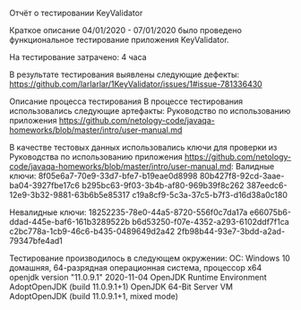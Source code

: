 Отчёт о тестировании KeyValidator

Краткое описание
04/01/2020 - 07/01/2020 было проведено функциональное тестирование приложения KeyValidator.

На тестирование затрачено: 4 часа

В результате тестирования выявлены следующие дефекты:
https://github.com/larlarlar/1KeyValidator/issues/1#issue-781336430

Описание процесса тестирования
В процессе тестирования использовались следующие артефакты:
Руководство по использованию приложения https://github.com/netology-code/javaqa-homeworks/blob/master/intro/user-manual.md

В качестве тестовых данных использовались ключи для проверки из Руководства по использованию приложения https://github.com/netology-code/javaqa-homeworks/blob/master/intro/user-manual.md:
Валидные ключи:
8f05e6a7-70e9-33d7-bfe7-b19eae0d8998
80b427f8-92cd-3aae-ba04-3927fbe17c6
b295bc63-9f03-3b4b-af80-969b39f8c262
387eedc6-12e9-3b32-9881-63b6b5e85317
c19a8cf9-5c3a-37c5-b7f3-d16d38a0c180

Невалидные ключи:
18252235-78e0-44a5-8720-556f0c7da17a
e66075b6-ddad-445e-baf6-161b3289522b
b6d53250-f07e-4352-a293-6102ddf7f1ca
c2bc778a-1cb9-46c6-b435-0489649d2a42
2fb98b44-93e7-3bdd-a2ad-79347bfe4ad1

Тестирование производилось в следующем окружении:
ОС: Windows 10 домашняя, 64-разрядная операционная система, процессор х64
openjdk version "11.0.9.1" 2020-11-04
OpenJDK Runtime Environment AdoptOpenJDK (build 11.0.9.1+1)
OpenJDK 64-Bit Server VM AdoptOpenJDK (build 11.0.9.1+1, mixed mode)
